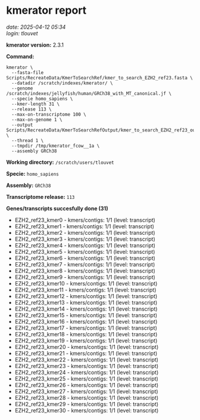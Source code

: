 # kmerator report
*date: 2025-04-12 05:34*  
*login: tlouvet*

**kmerator version:** 2.3.1

**Command:**

```
kmerator \
  --fasta-file Scripts/RecreateData/KmerToSearchRef/kmer_to_search_EZH2_ref23.fasta \
  --datadir /scratch/indexes/kmerator/ \
  --genome /scratch/indexes/jellyfish/human/GRCh38_with_MT_canonical.jf \
  --specie homo_sapiens \
  --kmer-length 31 \
  --release 113 \
  --max-on-transcriptome 100 \
  --max-on-genome 1 \
  --output Scripts/RecreateData/KmerToSearchRefOutput/kmer_to_search_EZH2_ref23_output \
  --thread 1 \
  --tmpdir /tmp/kmerator_fcow__1a \
  --assembly GRCh38
```

**Working directory:** `/scratch/users/tlouvet`

**Specie:** `homo_sapiens`

**Assembly:** `GRCh38`

**Transcriptome release:** `113`

**Genes/transcripts succesfully done (31)**

- EZH2_ref23_kmer0 - kmers/contigs: 1/1 (level: transcript)
- EZH2_ref23_kmer1 - kmers/contigs: 1/1 (level: transcript)
- EZH2_ref23_kmer2 - kmers/contigs: 1/1 (level: transcript)
- EZH2_ref23_kmer3 - kmers/contigs: 1/1 (level: transcript)
- EZH2_ref23_kmer4 - kmers/contigs: 1/1 (level: transcript)
- EZH2_ref23_kmer5 - kmers/contigs: 1/1 (level: transcript)
- EZH2_ref23_kmer6 - kmers/contigs: 1/1 (level: transcript)
- EZH2_ref23_kmer7 - kmers/contigs: 1/1 (level: transcript)
- EZH2_ref23_kmer8 - kmers/contigs: 1/1 (level: transcript)
- EZH2_ref23_kmer9 - kmers/contigs: 1/1 (level: transcript)
- EZH2_ref23_kmer10 - kmers/contigs: 1/1 (level: transcript)
- EZH2_ref23_kmer11 - kmers/contigs: 1/1 (level: transcript)
- EZH2_ref23_kmer12 - kmers/contigs: 1/1 (level: transcript)
- EZH2_ref23_kmer13 - kmers/contigs: 1/1 (level: transcript)
- EZH2_ref23_kmer14 - kmers/contigs: 1/1 (level: transcript)
- EZH2_ref23_kmer15 - kmers/contigs: 1/1 (level: transcript)
- EZH2_ref23_kmer16 - kmers/contigs: 1/1 (level: transcript)
- EZH2_ref23_kmer17 - kmers/contigs: 1/1 (level: transcript)
- EZH2_ref23_kmer18 - kmers/contigs: 1/1 (level: transcript)
- EZH2_ref23_kmer19 - kmers/contigs: 1/1 (level: transcript)
- EZH2_ref23_kmer20 - kmers/contigs: 1/1 (level: transcript)
- EZH2_ref23_kmer21 - kmers/contigs: 1/1 (level: transcript)
- EZH2_ref23_kmer22 - kmers/contigs: 1/1 (level: transcript)
- EZH2_ref23_kmer23 - kmers/contigs: 1/1 (level: transcript)
- EZH2_ref23_kmer24 - kmers/contigs: 1/1 (level: transcript)
- EZH2_ref23_kmer25 - kmers/contigs: 1/1 (level: transcript)
- EZH2_ref23_kmer26 - kmers/contigs: 1/1 (level: transcript)
- EZH2_ref23_kmer27 - kmers/contigs: 1/1 (level: transcript)
- EZH2_ref23_kmer28 - kmers/contigs: 1/1 (level: transcript)
- EZH2_ref23_kmer29 - kmers/contigs: 1/1 (level: transcript)
- EZH2_ref23_kmer30 - kmers/contigs: 1/1 (level: transcript)
